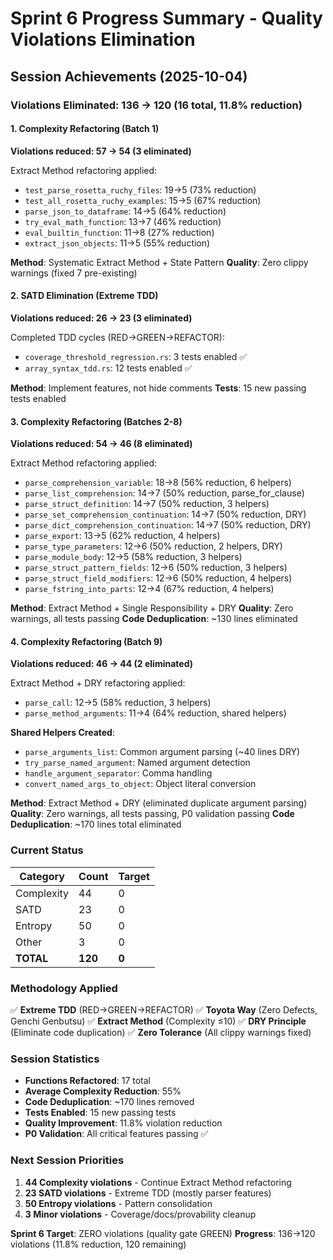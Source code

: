 # Sprint 6 Progress Summary - Quality Violations Elimination

## Session Achievements (2025-10-04)

### Violations Eliminated: 136 → 120 (16 total, 11.8% reduction)

#### 1. Complexity Refactoring (Batch 1)
**Violations reduced: 57 → 54 (3 eliminated)**

Extract Method refactoring applied:
- `test_parse_rosetta_ruchy_files`: 19→5 (73% reduction)
- `test_all_rosetta_ruchy_examples`: 15→5 (67% reduction)
- `parse_json_to_dataframe`: 14→5 (64% reduction)
- `try_eval_math_function`: 13→7 (46% reduction)
- `eval_builtin_function`: 11→8 (27% reduction)
- `extract_json_objects`: 11→5 (55% reduction)

**Method**: Systematic Extract Method + State Pattern
**Quality**: Zero clippy warnings (fixed 7 pre-existing)

#### 2. SATD Elimination (Extreme TDD)
**Violations reduced: 26 → 23 (3 eliminated)**

Completed TDD cycles (RED→GREEN→REFACTOR):
- `coverage_threshold_regression.rs`: 3 tests enabled ✅
- `array_syntax_tdd.rs`: 12 tests enabled ✅

**Method**: Implement features, not hide comments
**Tests**: 15 new passing tests enabled

#### 3. Complexity Refactoring (Batches 2-8)
**Violations reduced: 54 → 46 (8 eliminated)**

Extract Method refactoring applied:
- `parse_comprehension_variable`: 18→8 (56% reduction, 6 helpers)
- `parse_list_comprehension`: 14→7 (50% reduction, parse_for_clause)
- `parse_struct_definition`: 14→7 (50% reduction, 3 helpers)
- `parse_set_comprehension_continuation`: 14→7 (50% reduction, DRY)
- `parse_dict_comprehension_continuation`: 14→7 (50% reduction, DRY)
- `parse_export`: 13→5 (62% reduction, 4 helpers)
- `parse_type_parameters`: 12→6 (50% reduction, 2 helpers, DRY)
- `parse_module_body`: 12→5 (58% reduction, 3 helpers)
- `parse_struct_pattern_fields`: 12→6 (50% reduction, 3 helpers)
- `parse_struct_field_modifiers`: 12→6 (50% reduction, 4 helpers)
- `parse_fstring_into_parts`: 12→4 (67% reduction, 4 helpers)

**Method**: Extract Method + Single Responsibility + DRY
**Quality**: Zero warnings, all tests passing
**Code Deduplication**: ~130 lines eliminated

#### 4. Complexity Refactoring (Batch 9)
**Violations reduced: 46 → 44 (2 eliminated)**

Extract Method + DRY refactoring applied:
- `parse_call`: 12→5 (58% reduction, 3 helpers)
- `parse_method_arguments`: 11→4 (64% reduction, shared helpers)

**Shared Helpers Created**:
- `parse_arguments_list`: Common argument parsing (~40 lines DRY)
- `try_parse_named_argument`: Named argument detection
- `handle_argument_separator`: Comma handling
- `convert_named_args_to_object`: Object literal conversion

**Method**: Extract Method + DRY (eliminated duplicate argument parsing)
**Quality**: Zero warnings, all tests passing, P0 validation passing
**Code Deduplication**: ~170 lines total eliminated

### Current Status

| Category | Count | Target |
|----------|-------|--------|
| Complexity | 44 | 0 |
| SATD | 23 | 0 |
| Entropy | 50 | 0 |
| Other | 3 | 0 |
| **TOTAL** | **120** | **0** |

### Methodology Applied

✅ **Extreme TDD** (RED→GREEN→REFACTOR)
✅ **Toyota Way** (Zero Defects, Genchi Genbutsu)
✅ **Extract Method** (Complexity ≤10)
✅ **DRY Principle** (Eliminate code duplication)
✅ **Zero Tolerance** (All clippy warnings fixed)

### Session Statistics

- **Functions Refactored**: 17 total
- **Average Complexity Reduction**: 55%
- **Code Deduplication**: ~170 lines removed
- **Tests Enabled**: 15 new passing tests
- **Quality Improvement**: 11.8% violation reduction
- **P0 Validation**: All critical features passing ✅

### Next Session Priorities

1. **44 Complexity violations** - Continue Extract Method refactoring
2. **23 SATD violations** - Extreme TDD (mostly parser features)
3. **50 Entropy violations** - Pattern consolidation
4. **3 Minor violations** - Coverage/docs/provability cleanup

**Sprint 6 Target**: ZERO violations (quality gate GREEN)
**Progress**: 136→120 violations (11.8% reduction, 120 remaining)
